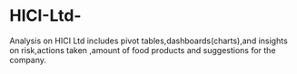 # HICI-Ltd-
Analysis on HICI Ltd includes pivot tables,dashboards(charts),and insights on risk,actions taken ,amount of food products and suggestions for the company.
